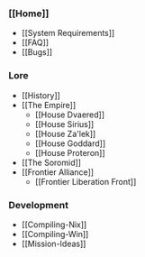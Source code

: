### [[Home]]
* [[System Requirements]]
* [[FAQ]]
* [[Bugs]]
### Lore
* [[History]]
* [[The Empire]]
  * [[House Dvaered]]
  * [[House Sirius]]
  * [[House Za'lek]]
  * [[House Goddard]]
  * [[House Proteron]]
* [[The Soromid]]
* [[Frontier Alliance]]
  * [[Frontier Liberation Front]]
### Development
* [[Compiling-Nix]]
* [[Compiling-Win]]
* [[Mission-Ideas]]